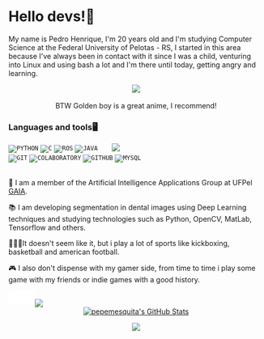 # Hello devs!🖖
My name is Pedro Henrique, I'm 20 years old and I'm studying Computer Science at the Federal University of Pelotas - RS, I started in this area because I've always been in contact with it since I was a child, venturing into Linux and using bash a lot and I'm there until today, getting angry and learning.

<p align="center">
  <img src="https://media.tenor.com/D2H0hPltOdYAAAAd/golden-boy-fake-keyboard-programing-coding-paper-book.gif" width="300">
</p>
 <p align = "center"> BTW Golden boy is a great anime, I recommend!</p>


### Languages and tools🖥️
<img width="300px" align="right" src="https://user-images.githubusercontent.com/81587883/229560363-1bd75beb-91d4-4cdf-8d8a-48c345628fe5.png">
<code><img width="40px" src="https://cdn.jsdelivr.net/gh/devicons/devicon/icons/python/python-original.svg" title = "PYTHON"/></code>
<code><img width="40px" src="https://cdn.jsdelivr.net/gh/devicons/devicon/icons/c/c-original.svg" title = "C"/></code>
<code><img width="36px" src="https://www.vectorlogo.zone/logos/ros/ros-icon.svg" title = "ROS"/></code>
<code><img width="40px" src="https://cdn.jsdelivr.net/gh/devicons/devicon/icons/java/java-original.svg" title = "JAVA"/></code>
<code><img width="40px" src="https://cdn.jsdelivr.net/gh/devicons/devicon/icons/git/git-original.svg" title = "GIT"/></code>
<code><img width="65px" src="https://upload.wikimedia.org/wikipedia/commons/d/d0/Google_Colaboratory_SVG_Logo.svg" title = "COLABORATORY"/></code>
<code><img width="40px" src="https://cdn.jsdelivr.net/gh/devicons/devicon/icons/github/github-original.svg" title = "GITHUB"/></code>
<code><img width="40px" src="https://cdn.jsdelivr.net/gh/devicons/devicon/icons/mysql/mysql-original.svg" title = "MYSQL"/></code>

</br>
</br>

<div display="inline-block">
 <p align="left">🐧 I am a member of the Artificial Intelligence Applications Group at UFPel <a href="https://wp.ufpel.edu.br/gaia/">GAIA</a>.</p>
 <p align="left">📚 I am developing segmentation in dental images using Deep Learning techniques and studying technologies such as Python, OpenCV, MatLab, Tensorflow and others.</p>
 <p align="left">🏃🏾‍♂️It doesn't seem like it, but i play a lot of sports like kickboxing, basketball and american football.
 <p align="left">🎮 I also don't dispense with my gamer side, from time to time i play some game with my friends or indie games with a good history.
 </p>
</div>

<a href="https://www.instagram.com/pedrohenli/" target="_blank"><img align="left" alt="Instagram" width="26px" src="https://github.com/Aakarsh-B/trying-repos/blob/master/insta.svg" />
<a href="https://www.linkedin.com/in/pedro-henrique-l-359a4b13b/" target="_blank"><img align="left" alt="LinkedIn" width="26px" src="https://github.com/Aakarsh-B/trying-repos/blob/master/linkedin.svg" />

##
<img width="300px" align="left" src="https://user-images.githubusercontent.com/81587883/229621452-0adebd93-dfe5-4b94-ad14-3e41c337c495.png">
<p align="center">
  <a href="https://github.com/pepemesquita">    <img width="390px" alt="pepemesquita's GitHub Stats" src="https://awesome-github-stats.azurewebsites.net/user-stats/pepemesquita?cardType=level&theme=radical&preferLogin=false" />  </a>
  </a>
</p>

<p align="center">
<a href="https://github.com/pepemesquita"> <img width="280px" src="https://github-readme-stats.vercel.app/api/top-langs/?username=pepemesquita&layout=compact&theme=radical" /> 
  
</p>
 
